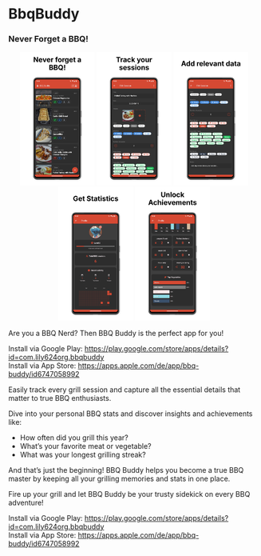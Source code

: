 # BbqBuddy
### Never Forget a BBQ!

<p align="center">
  <img src="./01.png" alt="Screenshot 1" width="150"/>
  <img src="./02.png" alt="Screenshot 2" width="150"/>
  <img src="./03.png" alt="Screenshot 3" width="150"/>
  <img src="./04.png" alt="Screenshot 4" width="150"/>
  <img src="./05.png" alt="Screenshot 5" width="150"/>
</p>

Are you a BBQ Nerd? Then BBQ Buddy is the perfect app for you!

Install via Google Play: https://play.google.com/store/apps/details?id=com.lily624org.bbqbuddy  
Install via App Store: https://apps.apple.com/de/app/bbq-buddy/id6747058992

Easily track every grill session and capture all the essential details that matter to true BBQ enthusiasts.

Dive into your personal BBQ stats and discover insights and achievements like:

* How often did you grill this year?
* What’s your favorite meat or vegetable?
* What was your longest grilling streak?

And that’s just the beginning! BBQ Buddy helps you become a true BBQ master by keeping all your grilling memories and stats in one place.

Fire up your grill and let BBQ Buddy be your trusty sidekick on every BBQ adventure!

Install via Google Play: https://play.google.com/store/apps/details?id=com.lily624org.bbqbuddy  
Install via App Store: https://apps.apple.com/de/app/bbq-buddy/id6747058992
